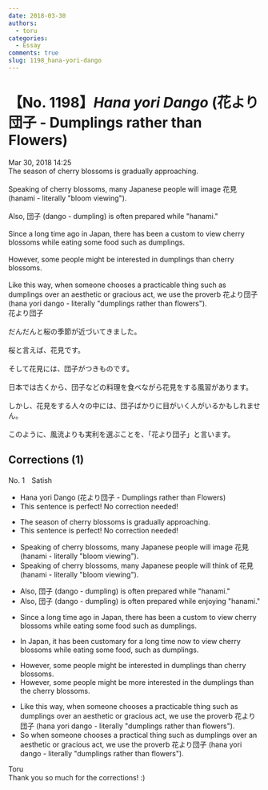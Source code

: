 ```yaml
---
date: 2018-03-30
authors:
  - toru
categories:
  - Essay
comments: true
slug: 1198_hana-yori-dango
---
```


# 【No. 1198】<strong><em>Hana yori Dango</strong></em> (花より団子 - Dumplings rather than Flowers)
<div class="date">Mar 30, 2018 14:25</div>
<div id="post"><div id="body_show_ori">
The season of cherry blossoms is gradually approaching.<br/><br/>Speaking of cherry blossoms, many Japanese people will image 花見 (hanami - literally "bloom viewing").<br/><br/>Also, 団子 (dango - dumpling) is often prepared while "hanami."<br/><br/>Since a long time ago in Japan, there has been a custom to view cherry blossoms while eating some food such as dumplings.<br/><br/>However, some people might be interested in dumplings than cherry blossoms.<br/><br/>Like this way, when someone chooses a practicable thing such as dumplings over an aesthetic or gracious act, we use the proverb 花より団子 (hana yori dango - literally "dumplings rather than flowers").
</div></div>

<!-- more -->

<div id="post_ja"><div id="body_show_mo">
花より団子<br/><br/>だんだんと桜の季節が近づいてきました。<br/><br/>桜と言えば、花見です。<br/><br/>そして花見には、団子がつきものです。<br/><br/>日本では古くから、団子などの料理を食べながら花見をする風習があります。<br/><br/>しかし、花見をする人々の中には、団子ばかりに目がいく人がいるかもしれません。<br/><br/>このように、風流よりも実利を選ぶことを、「花より団子」と言います。
</div></div>

## Corrections (1)
<div id="block"><div class="first_name"> No. 1　<span class="just_name">Satish</span></div><div id="block2">
<ul class="correction_field">
<li class="incorrect">Hana yori Dango (花より団子 - Dumplings rather than Flowers)</li>
<li class="corrected perfect">This sentence is perfect! No correction needed!</li>
</ul>
<ul class="correction_field">
<li class="incorrect">The season of cherry blossoms is gradually approaching.</li>
<li class="corrected perfect">This sentence is perfect! No correction needed!</li>
</ul>
<ul class="correction_field">
<li class="incorrect">Speaking of cherry blossoms, many Japanese people will image 花見 (hanami - literally "bloom viewing").</li>
<li class="corrected correct">
Speaking of cherry blossoms, many Japanese people will think of 花見 (hanami - literally "bloom viewing").
</li>
</ul>
<ul class="correction_field">
<li class="incorrect">Also, 団子 (dango - dumpling) is often prepared while "hanami."</li>
<li class="corrected correct">
Also, 団子 (dango - dumpling) is often prepared while enjoying "hanami."
</li>
</ul>
<ul class="correction_field">
<li class="incorrect">Since a long time ago in Japan, there has been a custom to view cherry blossoms while eating some food such as dumplings.</li>
<li class="corrected correct">

<p class="correction_comment">In Japan, it has been customary for a long time now to view cherry blossoms while eating some food, such as dumplings.</p>
</li>
</ul>
<ul class="correction_field">
<li class="incorrect">However, some people might be interested in dumplings than cherry blossoms.</li>
<li class="corrected correct">
However, some people might be more interested in the dumplings than the cherry blossoms.
</li>
</ul>
<ul class="correction_field">
<li class="incorrect">Like this way, when someone chooses a practicable thing such as dumplings over an aesthetic or gracious act, we use the proverb 花より団子 (hana yori dango - literally "dumplings rather than flowers").</li>
<li class="corrected correct">
So when someone chooses a practical thing such as dumplings over an aesthetic or gracious act, we use the proverb 花より団子 (hana yori dango - literally "dumplings rather than flowers").
</li>
</ul>
</div><div class="name"><span class="just_name">Toru</span><br>
Thank you so much for the corrections! :)
</div>
</div>
